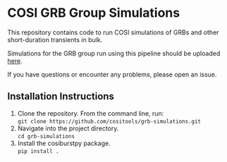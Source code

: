 # COSI GRB Group Simulations

This repository contains code to run COSI simulations of GRBs and other short-duration transients in bulk. 

Simulations for the GRB group run using this pipeline should be uploaded [here](https://drive.google.com/drive/u/0/folders/11_qUIzQx3oGTjrb6voim0GB_EgXny9co).  

If you have questions or encounter any problems, please open an issue.  

## Installation Instructions     
1. Clone the repository. From the command line, run:  
`git clone https://github.com/cositools/grb-simulations.git`  
2. Navigate into the project directory.  
`cd grb-simulations`  
3. Install the cosiburstpy package.  
`pip install .`  